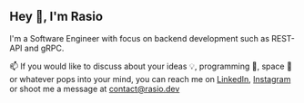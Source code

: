 ## Hey 👋, I'm Rasio 

I'm a Software Engineer with focus on backend development such as REST-API and gRPC.

📫 If you would like to discuss about your ideas 💡, programming 🤖, space 🚀 or whatever pops into your mind, you can reach me on [LinkedIn](https://www.linkedin.com/in/rasatmaja/), [Instagram](https://instagram.com/rasatmaja/) or shoot me a message at [contact@rasio.dev](mailto:contact@rasio.dev)
